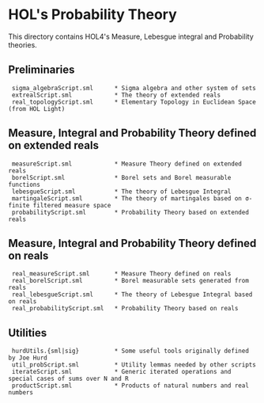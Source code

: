 # HOL's Probability Theory

This directory contains HOL4's Measure, Lebesgue integral and Probability theories.

## Preliminaries

     sigma_algebraScript.sml      * Sigma algebra and other system of sets
     extrealScript.sml            * The theory of extended reals
     real_topologyScript.sml      * Elementary Topology in Euclidean Space (from HOL Light)

## Measure, Integral and Probability Theory defined on extended reals

     measureScript.sml            * Measure Theory defined on extended reals
     borelScript.sml              * Borel sets and Borel measurable functions
     lebesgueScript.sml           * The theory of Lebesgue Integral
     martingaleScript.sml         * The theory of martingales based on σ-finite filtered measure space
     probabilityScript.sml        * Probability Theory based on extended reals

## Measure, Integral and Probability Theory defined on reals

     real_measureScript.sml       * Measure Theory defined on reals
     real_borelScript.sml         * Borel measurable sets generated from reals
     real_lebesgueScript.sml      * The theory of Lebesgue Integral based on reals
     real_probabilityScript.sml   * Probability Theory based on reals

## Utilities

     hurdUtils.{sml|sig}          * Some useful tools originally defined by Joe Hurd
     util_probScript.sml          * Utility lemmas needed by other scripts
     iterateScript.sml            * Generic iterated operations and special cases of sums over N and R
     productScript.sml            * Products of natural numbers and real numbers

